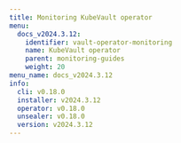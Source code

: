 ```yaml
---
title: Monitoring KubeVault operator
menu:
  docs_v2024.3.12:
    identifier: vault-operator-monitoring
    name: KubeVault operator
    parent: monitoring-guides
    weight: 20
menu_name: docs_v2024.3.12
info:
  cli: v0.18.0
  installer: v2024.3.12
  operator: v0.18.0
  unsealer: v0.18.0
  version: v2024.3.12
---
```


